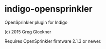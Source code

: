 # indigo-opensprinkler
OpenSprinkler plugin for Indigo

(c) 2015 Greg Glockner

Requires OpenSprinkler firmware 2.1.3 or newer.
